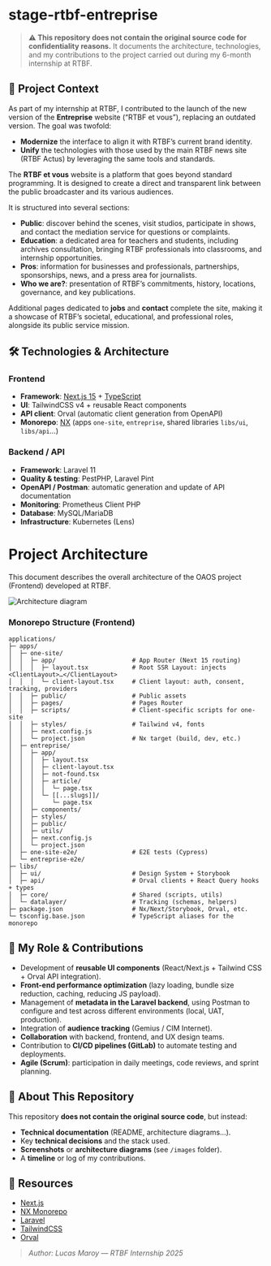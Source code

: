 # stage-rtbf-entreprise

> **⚠️ This repository does not contain the original source code for confidentiality reasons.**
> It documents the architecture, technologies, and my contributions to the project carried out during my 6-month internship at RTBF.

## 📝 Project Context

As part of my internship at RTBF, I contributed to the launch of the new version of the **Entreprise** website (“RTBF et vous”), replacing an outdated version.
The goal was twofold:

* **Modernize** the interface to align it with RTBF’s current brand identity.
* **Unify** the technologies with those used by the main RTBF news site (RTBF Actus) by leveraging the same tools and standards.

The **RTBF et vous** website is a platform that goes beyond standard programming. It is designed to create a direct and transparent link between the public broadcaster and its various audiences.

It is structured into several sections:

* **Public**: discover behind the scenes, visit studios, participate in shows, and contact the mediation service for questions or complaints.
* **Education**: a dedicated area for teachers and students, including archives consultation, bringing RTBF professionals into classrooms, and internship opportunities.
* **Pros**: information for businesses and professionals, partnerships, sponsorships, news, and a press area for journalists.
* **Who we are?**: presentation of RTBF’s commitments, history, locations, governance, and key publications.

Additional pages dedicated to **jobs** and **contact** complete the site, making it a showcase of RTBF’s societal, educational, and professional roles, alongside its public service mission.

## 🛠️ Technologies & Architecture

### Frontend

* **Framework**: [Next.js 15](https://nextjs.org/) + [TypeScript](https://www.typescriptlang.org/)
* **UI**: TailwindCSS v4 + reusable React components
* **API client**: Orval (automatic client generation from OpenAPI)
* **Monorepo**: [NX](https://nx.dev/) (apps `one-site`, `entreprise`, shared libraries `libs/ui`, `libs/api`…)

### Backend / API

* **Framework**: Laravel 11
* **Quality & testing**: PestPHP, Laravel Pint
* **OpenAPI / Postman**: automatic generation and update of API documentation
* **Monitoring**: Prometheus Client PHP
* **Database**: MySQL/MariaDB
* **Infrastructure**: Kubernetes (Lens)

# Project Architecture

This document describes the overall architecture of the OAOS project (Frontend) developed at RTBF.

![Architecture diagram](https://mermaid.ink/img/pako\:eNqFVdty2jAQ_RWNnpIpGLAxFz90JoG-ddI25KkhD8JeHAUjeSQ5hWbyQfmO_lhXvnAxhvgFJJ9zdrVnV36joYyABjRWLH0mD9O5IPjcPM4pS9OEh8xwKXRnTp9Iu_2V3BYv8o0Smu9PcD_hi5P9Ke6nLFyxGJwXLQW50qHiqdHkbtO5g41pETChc12jfUOa0aEUSx47C6YrMks4LjR5mBWMgqOzRZG-zazYss9tkXEPtaSAtuYG9ukdAFwEgDAKUsV1M8Q70GiDCx1yNdmmCrS-boL3jxTPEUBEJyeoghxI9spjsKL0qHSTpuReZgZULXoFXdiqZwu0r9MMCHNbYtCo9tP-XtaLEF76dkYQLMJsk1zxgfHkDxcRee2fEVwiXKD7Tmnxi27GxTZPJV8gNGUHTPgiAWyey2U8cBxLNqeH0qyqp22MhG3x4I7RG3L1Pf9PFAu5ADKb3deT3zFtx4QJR4vbDQLFm8sJ7rvjIIBb9mPl9HH46q01N5TrFE8oTvyoQOHej2ZAdK5FKoB1NDM8OSfwmYUVrm7hJ74dDGLdOZdV9Tl2rhZ3h2p06RzYTriQpr2UmYguAe1sM2V4mNSvij3GR8zjo-M4Osli_fR0Auzv1Fg5iU0h_Z1eI6qpgPYO3mtMirvZlivjOJhT0DwWZLbVBtbkC5kZqbYLKVfHnV7S3LwNLW-SV1GTH-qVJci7BxYa8isDtW1kenmLKshvF2VY_O9DB6S8QVokb6tGoi1uxAxDv0DZmwSHccVFfDRMtIVfKx7RwKgMWnQNas3skr5ZCH44nmENcxoQq6VWtofekZMy8VvKdUVTMoufabBkicZVlmJYmHKGZdxDMBioCXaEoUHP87u5CA3e6IYGbc_zne5gPB66va476A1HLbqlgTscOP1h3_dHuOmP-v57i_7Nw_acwcjzB-PhaDT23FG3673_B7YnI5c)

### Monorepo Structure (Frontend)

```text
applications/
├─ apps/
│  ├─ one-site/
│  │  ├─ app/                     # App Router (Next 15 routing)
│  │  │  ├─ layout.tsx            # Root SSR Layout: injects <ClientLayout>…</ClientLayout>
│  │  │  └─ client-layout.tsx     # Client layout: auth, consent, tracking, providers
│  │  ├─ public/                  # Public assets
│  │  ├─ pages/                   # Pages Router
│  │  ├─ scripts/                 # Client-specific scripts for one-site
│  │  ├─ styles/                  # Tailwind v4, fonts
│  │  ├─ next.config.js
│  │  └─ project.json             # Nx target (build, dev, etc.)
│  ├─ entreprise/
│  │  ├─ app/
│  │  │  ├─ layout.tsx
│  │  │  ├─ client-layout.tsx
│  │  │  ├─ not-found.tsx
│  │  │  ├─ article/
│  │  │  │  └─ page.tsx
│  │  │  └─ [[...slugs]]/
│  │  │     └─ page.tsx
│  │  ├─ components/
│  │  ├─ styles/
│  │  ├─ public/
│  │  ├─ utils/
│  │  ├─ next.config.js
│  │  └─ project.json
│  ├─ one-site-e2e/               # E2E tests (Cypress)
│  └─ entreprise-e2e/
├─ libs/
│  ├─ ui/                         # Design System + Storybook
│  ├─ api/                        # Orval clients + React Query hooks + types
│  ├─ core/                       # Shared (scripts, utils)
│  └─ datalayer/                  # Tracking (schemas, helpers)
├─ package.json                   # Nx/Next/Storybook, Orval, etc.
└─ tsconfig.base.json             # TypeScript aliases for the monorepo
```

## 🚀 My Role & Contributions

* Development of **reusable UI components** (React/Next.js + Tailwind CSS + Orval API integration).
* **Front-end performance optimization** (lazy loading, bundle size reduction, caching, reducing JS payload).
* Management of **metadata in the Laravel backend**, using Postman to configure and test across different environments (local, UAT, production).
* Integration of **audience tracking** (Gemius / CIM Internet).
* **Collaboration** with backend, frontend, and UX design teams.
* Contribution to **CI/CD pipelines (GitLab)** to automate testing and deployments.
* **Agile (Scrum)**: participation in daily meetings, code reviews, and sprint planning.

## 📂 About This Repository

This repository **does not contain the original source code**, but instead:

* **Technical documentation** (README, architecture diagrams…).
* Key **technical decisions** and the stack used.
* **Screenshots** or **architecture diagrams** (see `/images` folder).
* A **timeline** or log of my contributions.

## 🔗 Resources

* [Next.js](https://nextjs.org/)
* [NX Monorepo](https://nx.dev/)
* [Laravel](https://laravel.com/)
* [TailwindCSS](https://tailwindcss.com/)
* [Orval](https://orval.dev/)

> *Author: Lucas Maroy — RTBF Internship 2025*
